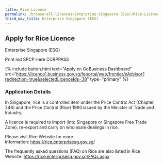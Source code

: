 ```yaml
---
title: Rice Licence
permalink: /browse-all-licences/Enterprise-Singapore-(ESG)/Rice-Licence
third_nav_title: Enterprise Singapore (ESG)
---
```


## Apply for Rice Licence

Enterprise Singapore (ESG)

Print md SPCP Here CORPPASS

{% include button.html text="Apply on GoBusiness Dashboard" src="https://licence1.business.gov.sg/feportal/web/frontier/eAdvisor?redirection=true&selectedLicenceIds=38" type="primary" %}

### Application Details

<p>In Singapore, rice is a controlled item under the Price Control Act (Chapter 244) and the Price Control (Rice) 1990 issued by the Minister of Trade and Industry.</p>
<p>A licence is required to import (into Singapore or Singapore Free Trade Zone), re-export and carry on wholesale dealings in rice.</p>
<p>Please visit Rice Website for more information:&nbsp;<a href="https://rice.enterprisesg.gov.sg/" target="_blank" rel="noopener">https://rice.enterprisesg.gov.sg/</a></p>
<p>The frequently asked questions (FAQ) on Rice are also listed in Rice Website: <a href="https://rice.enterprisesg.gov.sg/FAQs.aspx" target="_blank" rel="noopener">https://rice.enterprisesg.gov.sg/FAQs.aspx</a></p>

